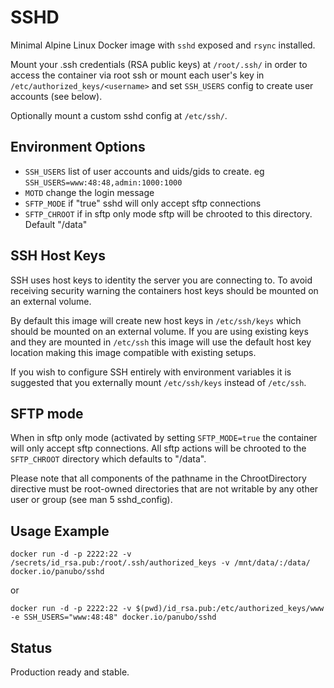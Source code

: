 # SSHD

Minimal Alpine Linux Docker image with `sshd` exposed and `rsync` installed.

Mount your .ssh credentials (RSA public keys) at `/root/.ssh/` in order to
access the container via root ssh or mount each user's key in
`/etc/authorized_keys/<username>` and set `SSH_USERS` config to create user accounts (see below).

Optionally mount a custom sshd config at `/etc/ssh/`.

## Environment Options

- `SSH_USERS` list of user accounts and uids/gids to create. eg `SSH_USERS=www:48:48,admin:1000:1000`
- `MOTD` change the login message
- `SFTP_MODE` if "true" sshd will only accept sftp connections
- `SFTP_CHROOT` if in sftp only mode sftp will be chrooted to this directory. Default "/data"

## SSH Host Keys

SSH uses host keys to identity the server you are connecting to. To avoid receiving security warning the containers host keys should be mounted on an external volume.

By default this image will create new host keys in `/etc/ssh/keys` which should be mounted on an external volume. If you are using existing keys and they are mounted in `/etc/ssh` this image will use the default host key location making this image compatible with existing setups.

If you wish to configure SSH entirely with environment variables it is suggested that you externally mount `/etc/ssh/keys` instead of `/etc/ssh`.

## SFTP mode

When in sftp only mode (activated by setting `SFTP_MODE=true` the container will only accept sftp connections. All sftp actions will be chrooted to the `SFTP_CHROOT` directory which defaults to "/data".

Please note that all components of the pathname in the ChrootDirectory directive must be root-owned directories that are not writable by any other user or group (see man 5 sshd_config).

## Usage Example

```
docker run -d -p 2222:22 -v /secrets/id_rsa.pub:/root/.ssh/authorized_keys -v /mnt/data/:/data/ docker.io/panubo/sshd
```

or

```
docker run -d -p 2222:22 -v $(pwd)/id_rsa.pub:/etc/authorized_keys/www -e SSH_USERS="www:48:48" docker.io/panubo/sshd
```

## Status

Production ready and stable.
